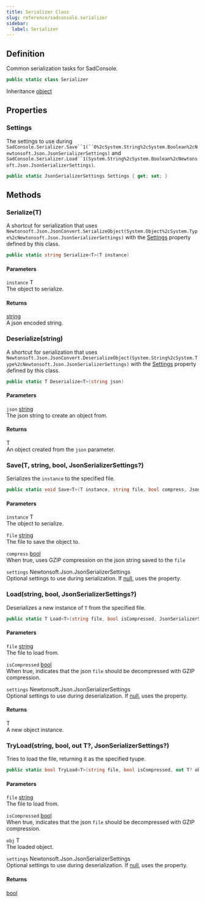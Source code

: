 ```yaml
---
title: Serializer Class
slug: reference/sadconsole.serializer
sidebar:
  label: Serializer
---
```

## Definition

Common serialization tasks for SadConsole.

```csharp title="C#"
public static class Serializer
```

Inheritance [object](https://learn.microsoft.com/dotnet/api/system.object/)

## Properties

### Settings

The settings to use during `SadConsole.Serializer.Save``1(``0%2cSystem.String%2cSystem.Boolean%2cNewtonsoft.Json.JsonSerializerSettings)` and `SadConsole.Serializer.Load``1(System.String%2cSystem.Boolean%2cNewtonsoft.Json.JsonSerializerSettings)`.

```csharp title="C#"
public static JsonSerializerSettings Settings { get; set; }
```

## Methods

### Serialize<T>(T)

A shortcut for serialization that uses `Newtonsoft.Json.JsonConvert.SerializeObject(System.Object%2cSystem.Type%2cNewtonsoft.Json.JsonSerializerSettings)` with the [Settings](../sadconsole.serializer/#settings/) property defined by this class.

```csharp title="C#"
public static string Serialize<T>(T instance)
```

#### Parameters

`instance` T  
The object to serialize.

#### Returns

[string](https://learn.microsoft.com/dotnet/api/system.string/)  
A json encoded string.

### Deserialize<T>(string)

A shortcut for serialization that uses `Newtonsoft.Json.JsonConvert.DeserializeObject(System.String%2cSystem.Type%2cNewtonsoft.Json.JsonSerializerSettings)` with the [Settings](../sadconsole.serializer/#settings/) property defined by this class.

```csharp title="C#"
public static T Deserialize<T>(string json)
```

#### Parameters

`json` [string](https://learn.microsoft.com/dotnet/api/system.string/)  
The json string to create an object from.

#### Returns

T  
An object created from the `json` parameter.

### Save<T>(T, string, bool, JsonSerializerSettings?)

Serializes the `instance` to the specified file.

```csharp title="C#"
public static void Save<T>(T instance, string file, bool compress, JsonSerializerSettings? settings = null)
```

#### Parameters

`instance` T  
The object to serialize.

`file` [string](https://learn.microsoft.com/dotnet/api/system.string/)  
The file to save the object to.

`compress` [bool](https://learn.microsoft.com/dotnet/api/system.boolean/)  
When true, uses GZIP compression on the json string saved to the <code class="paramref">file</code>

`settings` Newtonsoft.Json.JsonSerializerSettings  
Optional settings to use during serialization. If <a href="https://learn.microsoft.com/dotnet/csharp/language-reference/keywords/null">null</a>, uses the <xref href="SadConsole.Serializer.Settings" data-throw-if-not-resolved="false"></xref> property.


### Load<T>(string, bool, JsonSerializerSettings?)

Deserializes a new instance of `T` from the specified file.

```csharp title="C#"
public static T Load<T>(string file, bool isCompressed, JsonSerializerSettings? settings = null)
```

#### Parameters

`file` [string](https://learn.microsoft.com/dotnet/api/system.string/)  
The file to load from.

`isCompressed` [bool](https://learn.microsoft.com/dotnet/api/system.boolean/)  
When true, indicates that the json <code class="paramref">file</code> should be decompressed with GZIP compression.

`settings` Newtonsoft.Json.JsonSerializerSettings  
Optional settings to use during deserialization. If <a href="https://learn.microsoft.com/dotnet/csharp/language-reference/keywords/null">null</a>, uses the <xref href="SadConsole.Serializer.Settings" data-throw-if-not-resolved="false"></xref> property.

#### Returns

T  
A new object instance.

### TryLoad<T>(string, bool, out T?, JsonSerializerSettings?)

Tries to load the file, returning it as the specified tyupe.

```csharp title="C#"
public static bool TryLoad<T>(string file, bool isCompressed, out T? obj, JsonSerializerSettings? settings = null)
```

#### Parameters

`file` [string](https://learn.microsoft.com/dotnet/api/system.string/)  
The file to load from.

`isCompressed` [bool](https://learn.microsoft.com/dotnet/api/system.boolean/)  
When true, indicates that the json <code class="paramref">file</code> should be decompressed with GZIP compression.

`obj` T  
The loaded object.

`settings` Newtonsoft.Json.JsonSerializerSettings  
Optional settings to use during deserialization. If <a href="https://learn.microsoft.com/dotnet/csharp/language-reference/keywords/null">null</a>, uses the <xref href="SadConsole.Serializer.Settings" data-throw-if-not-resolved="false"></xref> property.

#### Returns

[bool](https://learn.microsoft.com/dotnet/api/system.boolean/)